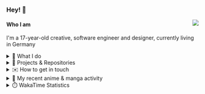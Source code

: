 ### Hey! 👋

[<img src="https://lanyard-profile-readme.vercel.app/api/228965621478588416" align="right">](https://discord.com/users/228965621478588416)

#### Who I am

I'm a 17-year-old creative, software engineer and designer, currently living in Germany

<details>
  <summary>💼 What I do</summary>

I currently am working on starting a publishing and management company for creatives.
I also am creative lead, community manager, and web developer at the Minecraft Server [Xenyria](https://xenyria.net) and the team behind it, [Pixelground Labs](https://pixelgroundlabs.com).
</details>

<details>
  <summary>📁 Projects & Repositories</summary>

<table>
    <thead>
        <tr>
            <th colspan=2>Svelte Libraries</th>
        </tr>
    </thead>
    <tbody>
        <tr>
            <td><a href="https://github.com/pixelgroundlabs/svelte-skinview3d">pixelgroundlabs/svelte-skinview3d</a></td>
            <td>A svelte component for rendering Minecraft SKins in 3D based on <a href="https://github.com/bs-community/skinview3d">skinview3d</a></td>
        </tr>
    </tbody>
    <thead>
        <tr>
            <th colspan=2>Minecraft Mods</th>
        </tr>
    </thead>
    <tbody>
        <tr>
            <td><a href="https://github.com/XenyriaNET/xeem">Xenyria Experience Enhancement Mod</a></td>
            <td>A client-side Minecraft Mod aiming to improve the experience on the Xenyria Minecraft Server</td>
        </tr>
    </tbody>
    <thead>
        <tr>
            <th colspan=2>Old Stuff</th>
        </tr>
    </thead>
    <tbody>
        <tr>
            <td><a href="https://github.com/OfficialCRUGG/lwstatus">lwstatus</a></td>
            <td>Lightweight webserver exposing various system metrics as a JSON endpoint and frontend</td>
        </tr>
        <tr>
            <td><a href="https://github.com/OfficialCRUGG/cfddns">cfddns / cloudflare-dyndns</a></td>
            <td>Simple application to run in the background that regularly checks for IP address changes and updates specific Cloudflare DNS Records accordingly. <s><i>Not sure how this still works...</i></s></td>
        </tr>
    </tbody>
</table>

</details>

<details>
  <summary>✉️ How to get in touch</summary>
  
> Sorted by how quickly you can expect a reply
- [Hit me up on Discord](https://discord.com/users/228965621478588416)
- [Hit me up on Twitter](https://twitter.com/cruggdev)
- [Send me a mail](mailto:me@crg.sh)
</details>


<details>
  <summary>🌸 My recent anime & manga activity</summary>
  
<!-- ANILIST_ACTIVITY:start -->

-   📺 Rewatched episode 24 of [Toradora!](https://anilist.co/anime/4224) (17:02, 11 March 2024)
-   📺 Watched episode 4 of [Charlotte](https://anilist.co/anime/20997) (20:31, 21 January 2024)
-   📺 Plans to watch [Tokidoki Bosotto Russiago de Dereru Tonari no Alya-san](https://anilist.co/anime/162804) (10:21, 20 January 2024)
-   📺 Watched episode 3 of [Charlotte](https://anilist.co/anime/20997) (09:01, 18 January 2024)
-   📺 Watched episode 2 of [Charlotte](https://anilist.co/anime/20997) (23:04, 17 January 2024)

<!-- ANILIST_ACTIVITY:end -->
</details>

<details>
  <summary>⏱️ WakaTime Statistics</summary>

<!--START_SECTION:waka-->

```txt
From: 16 March 2024 - To: 23 March 2024

Svelte        4 hrs 10 mins   ██████████░░░░░░░░░░░░░░░   39.78 %
TypeScript    3 hrs 12 mins   ███████▓░░░░░░░░░░░░░░░░░   30.60 %
JSON          43 mins         █▓░░░░░░░░░░░░░░░░░░░░░░░   06.97 %
JavaScript    37 mins         █▒░░░░░░░░░░░░░░░░░░░░░░░   05.88 %
Bash          19 mins         ▓░░░░░░░░░░░░░░░░░░░░░░░░   03.11 %
```

<!--END_SECTION:waka-->
</details>
